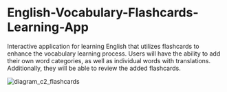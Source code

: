 # English-Vocabulary-Flashcards-Learning-App

Interactive application for learning English that utilizes flashcards to enhance the vocabulary learning process. Users will have the ability to add their own word categories, as well as individual words with translations. Additionally, they will be able to review the added flashcards.

![diagram_c2_flashcards](https://github.com/mniepokoj/English-Vocabulary-Flashcards-Learning-App/assets/79061647/20ae1413-eaa8-47b3-841a-eb9a4663d95c)
